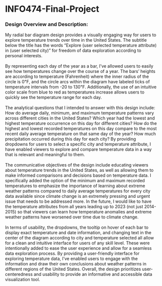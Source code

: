 # INFO474-Final-Project

### Design Overview and Description:

My radial bar diagram design provides a visually engaging way for users to explore temperature trends over time in the United States. The subtitle below the title has the words “Explore (user selected temperature attribute) in (user selected city)” for freedom of data exploration according to personal interests. <br />
 <br />
By representing each day of the year as a bar, I’ve allowed users to easily see how temperatures change over the course of a year. The bars’ heights are according to temperature (Fahrenheit) where the inner radius of the circle is 0℉, and the circle arcs within the diagram have labeled ticks of temperature intervals from -20 to 130℉. Additionally, the use of an intuitive color scale from blue to red as temperatures increase allows users to quickly see the temperature range for each day.<br />
 <br />
The analytical questions that I intended to answer with this design include: How do average daily, minimum, and maximum temperature patterns vary across different cities in the United States? Which year had the lowest and highest temperature occurrence on this day for different cities? How do the highest and lowest recorded temperatures on this day compare to the most recent daily average temperature on that same day of the year? How much precipitation occurred during this day for each city? By providing dropdowns for users to select a specific city and temperature attribute, I have enabled viewers to explore and compare temperature data in a way that is relevant and meaningful to them. <br />
 <br />
The communicative objectives of the design include educating viewers about temperature trends in the United States, as well as allowing them to make informed comparisons and decisions based on temperature data. I specifically added the option of the minimum and maximum recorded temperatures to emphasize the importance of learning about extreme weather patterns compared to daily average temperatures for every city data available since climate change is an extremely pressing and urgent issue that needs to be addressed more. In the future, I would like to have the temperature attributes from all years leading up to 2023 (not just 2014-2015) so that viewers can learn how temperature anomalies and extreme weather patterns have worsened over time due to climate change.<br />
 <br />
In terms of usability, the dropdowns, the tooltip on hover of each bar to display exact temperature and date information, and changing text in the center of the diagram according to city and temperature selected all allow for a clean and intuitive interface for users of any skill level. These were intentionally added to ease the user experience and allow for a seamless data exploration process. 
By providing a user-friendly interface for exploring temperature data, I’ve enabled users to engage with the information and draw their own conclusions about weather patterns in different regions of the United States. Overall, the design prioritizes user-centeredness and usability to provide an informative and accessible data visualization tool.
